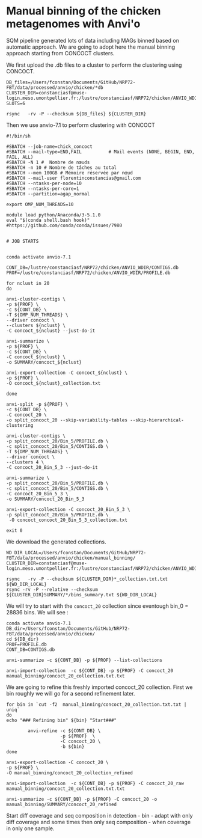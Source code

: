 
# Manual binning of the chicken metagenomes with Anvi'o

SQM pipeline generated lots of data including MAGs binned based on automatic approach. We are going to adopt here the manual binning approach starting from CONCOCT clusters.

We first upload the .db files to a cluster to perform the clustering using CONCOCT.

	DB_files=/Users/fconstan/Documents/GitHub/NRP72-FBT/data/processed/anvio/chicken/*db
	CLUSTER_DIR=constanciasf@muse-login.meso.umontpellier.fr:/lustre/constanciasf/NRP72/chicken/ANVIO_WDIR/
	SLOTS=6
	
	rsync 	-rv -P --checksum ${DB_files} ${CLUSTER_DIR}
	
Then we use anvio-7.1 to perform clustering with CONCOCT

	#!/bin/sh
	
	#SBATCH --job-name=chick_concoct
	#SBATCH --mail-type=END,FAIL          # Mail events (NONE, BEGIN, END, FAIL, ALL)
	#SBATCH -N 1 #  Nombre de nœuds
	#SBATCH -n 10 # Nombre de tâches au total
	#SBATCH --mem 100GB # Mémoire réservée par nœud
	#SBATCH --mail-user florentinconstancias@gmail.com
	#SBATCH --ntasks-per-node=10
	#SBATCH --ntasks-per-core=1
	#SBATCH --partition=agap_normal
	
	export OMP_NUM_THREADS=10
	
	module load python/Anaconda/3-5.1.0
	eval "$(conda shell.bash hook)" #https://github.com/conda/conda/issues/7980
	
	
	# JOB STARTS
	
	
	conda activate anvio-7.1
	
	CONT_DB=/lustre/constanciasf/NRP72/chicken/ANVIO_WDIR/CONTIGS.db
	PROF=/lustre/constanciasf/NRP72/chicken/ANVIO_WDIR/PROFILE.db
	
	for nclust in 20
	do
	
	anvi-cluster-contigs \
	-p ${PROF} \
	-c ${CONT_DB} \
	-T ${OMP_NUM_THREADS} \
	--driver concoct \
	--clusters ${nclust} \
	-C concoct_${nclust} --just-do-it
	
	anvi-summarize \
	-p ${PROF} \
	-c ${CONT_DB} \
	-C concoct_${nclust} \
	-o SUMMARY/concoct_${nclust}
	
	anvi-export-collection -C concoct_${nclust} \
	-p ${PROF} \
	-O concoct_${nclust}_collection.txt
	
	done
	
	anvi-split -p ${PROF} \
	-c ${CONT_DB} \
	-C concoct_20 \
	-o split_concoct_20 --skip-variability-tables --skip-hierarchical-clustering
	
	anvi-cluster-contigs \
	-p split_concoct_20/Bin_5/PROFILE.db \
	-c split_concoct_20/Bin_5/CONTIGS.db \
	-T ${OMP_NUM_THREADS} \
	--driver concoct \
	--clusters 4 \
	-C concoct_20_Bin_5_3 --just-do-it
	
	anvi-summarize \
	-p split_concoct_20/Bin_5/PROFILE.db \
	-c split_concoct_20/Bin_5/CONTIGS.db \
	-C concoct_20_Bin_5_3 \
	-o SUMMARY/concoct_20_Bin_5_3
	
	anvi-export-collection -C concoct_20_Bin_5_3 \
	-p split_concoct_20/Bin_5/PROFILE.db \
	 -O concoct_concoct_20_Bin_5_3_collection.txt
	
	exit 0


We download the generated collections.

	WD_DIR_LOCAL=/Users/fconstan/Documents/GitHub/NRP72-FBT/data/processed/anvio/chicken/manual_binning/
	CLUSTER_DIR=constanciasf@muse-login.meso.umontpellier.fr:/lustre/constanciasf/NRP72/chicken/ANVIO_WDIR/
	
	rsync 	-rv -P --checksum ${CLUSTER_DIR}*_collection.txt.txt ${WD_DIR_LOCAL}
	rsync -rv -P --relative --checksum ${CLUSTER_DIR}SUMMARY/*/bins_summary.txt ${WD_DIR_LOCAL}

We will try to start with the `concoct_20` collection since eventough bin_0 = 28836 bins. We will see :

	conda activate anvio-7.1
	DB_dir=/Users/fconstan/Documents/GitHub/NRP72-FBT/data/processed/anvio/chicken/
	cd ${DB_dir}
	PROF=PROFILE.db
	CONT_DB=CONTIGS.db
	
	anvi-summarize -c ${CONT_DB} -p ${PROF} --list-collections
	
	anvi-import-collection  -c ${CONT_DB} -p ${PROF} -C concoct_20 manual_binning/concoct_20_collection.txt.txt 
	
We are going to refine this freshly imported concoct_20 collection. First we bin roughly we will go for a second refinement later.

	for bin in `cut -f2  manual_binning/concoct_20_collection.txt.txt | uniq`
	do
	echo "### Refining bin" ${bin} "Start###"
	
	        anvi-refine -c ${CONT_DB} \
	                    -p ${PROF}  \
	                    -C concoct_20 \
	                    -b ${bin}
	done

	anvi-export-collection -C concoct_20 \
	-p ${PROF} \
	-O manual_binning/concoct_20_collection_refined
	
	anvi-import-collection  -c ${CONT_DB} -p ${PROF} -C concoct_20_raw manual_binning/concoct_20_collection.txt.txt 

	anvi-summarize -c ${CONT_DB} -p ${PROF} -C concoct_20 -o manual_binning/SUMMARY/concoct_20_refined

Start diff coverage and seq composition in detection - bin - adapt with only diff coverage and some times then only seq composition - when coverage in only one sample.